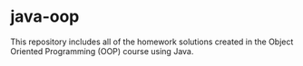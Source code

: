 # java-oop
This repository includes all of the homework solutions created in the Object Oriented Programming (OOP) course using Java.
